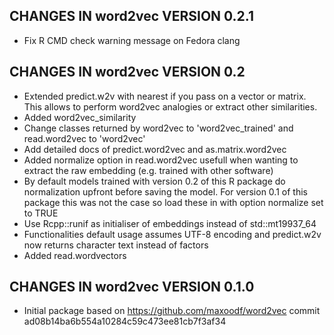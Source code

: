 ## CHANGES IN word2vec VERSION 0.2.1

- Fix R CMD check warning message on Fedora clang

## CHANGES IN word2vec VERSION 0.2

- Extended predict.w2v with nearest if you pass on a vector or matrix. This allows to perform word2vec analogies or extract other similarities.
- Added word2vec_similarity
- Change classes returned by word2vec to 'word2vec_trained' and read.word2vec to 'word2vec'
- Add detailed docs of predict.word2vec and as.matrix.word2vec
- Added normalize option in read.word2vec usefull when wanting to extract the raw embedding (e.g. trained with other software)
- By default models trained with version 0.2 of this R package do normalization upfront before saving the model. For version 0.1 of this package this was not the case so load these in with option normalize set to TRUE
- Use Rcpp::runif as initialiser of embeddings instead of std::mt19937_64
- Functionalities default usage assumes UTF-8 encoding and predict.w2v now returns character text instead of factors
- Added read.wordvectors

## CHANGES IN word2vec VERSION 0.1.0

- Initial package based on https://github.com/maxoodf/word2vec commit ad08b14ba6b554a10284c59c473ee81cb7f3af34
